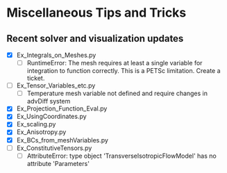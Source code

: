 # Miscellaneous Tips and Tricks

## Recent solver and visualization updates

- [x] Ex_Integrals_on_Meshes.py
    - [ ] RuntimeError: The mesh requires at least a single variable for integration to function correctly. This is a PETSc limitation. Create a ticket.
- [ ] Ex_Tensor_Variables_etc.py
    - [ ] Temperature mesh variable not defined and require changes in advDiff system
- [x] Ex_Projection_Function_Eval.py
- [x] Ex_UsingCoordinates.py
- [x] Ex_scaling.py
- [x] Ex_Anisotropy.py
- [x] Ex_BCs_from_meshVariables.py
- [ ] Ex_ConstitutiveTensors.py
    - [ ] AttributeError: type object 'TransverseIsotropicFlowModel' has no attribute 'Parameters'
